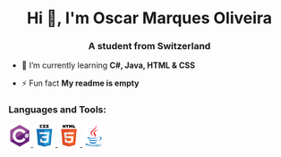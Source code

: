 <h1 align="center">Hi 👋, I'm Oscar Marques Oliveira</h1>
<h3 align="center">A student from Switzerland</h3>

- 🌱 I’m currently learning **C#, Java, HTML & CSS**

- ⚡ Fun fact **My readme is empty**


<!-- <details> -->
<summary> <h3 align="left">Languages and Tools:</h3> </summary>
<p align="left"> <a href="https://www.w3schools.com/cs/" target="_blank" rel="noreferrer"> <img src="https://raw.githubusercontent.com/devicons/devicon/master/icons/csharp/csharp-original.svg" alt="csharp" width="40" height="40"/> </a> <a href="https://www.w3schools.com/css/" target="_blank" rel="noreferrer"> <img src="https://raw.githubusercontent.com/devicons/devicon/master/icons/css3/css3-original-wordmark.svg" alt="css3" width="40" height="40"/> </a> <a href="https://www.w3.org/html/" target="_blank" rel="noreferrer"> <img src="https://raw.githubusercontent.com/devicons/devicon/master/icons/html5/html5-original-wordmark.svg" alt="html5" width="40" height="40"/> </a> <a href="https://www.java.com" target="_blank" rel="noreferrer"> <img src="https://raw.githubusercontent.com/devicons/devicon/master/icons/java/java-original.svg" alt="java" width="40" height="40"/> </a> </p>
<!-- </details> -->
<!-- <p><img align="center" src="https://github-readme-stats.vercel.app/api/top-langs?username=marquesoliveiro&show_icons=true&locale=en&layout=compact" alt="marquesoliveiro" /></p> -->


